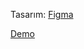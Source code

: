 Tasarım: [Figma](https://www.figma.com/file/2xVG9PS3fwzi50LBJLXKX5/Food-delivery-concept-(Community)?node-id=51-0&t=bQTXBDrFH2B5d2JV-0)

[Demo](https://food-delivery-consept.surge.sh)